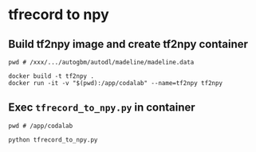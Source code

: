 # tfrecord to npy
## Build tf2npy image and create tf2npy container
```
pwd # /xxx/.../autogbm/autodl/madeline/madeline.data

docker build -t tf2npy .
docker run -it -v "$(pwd):/app/codalab" --name=tf2npy tf2npy
```
## Exec `tfrecord_to_npy.py` in container
```
pwd # /app/codalab

python tfrecord_to_npy.py
```
